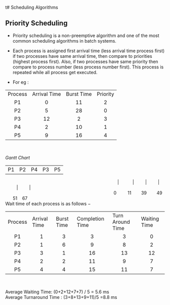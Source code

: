 t# Scheduling Algorithms 

## Priority Scheduling


- Priority scheduling is a non-preemptive algorithm and one of the most common scheduling algorithms in batch systems.
- Each process is assigned first arrival time (less arrival time process first) if two processes have same arrival time, then compare to priorities (highest process first). Also, if two processes have same priority then compare to process number (less process number first). This process is repeated while all process get executed.

- For eg : 
<table align="center">
   <tr>
      <td>Process</td>
      <td>Arrival Time </td>
      <td>Burst Time</td>
      <td align="center">Priority</td>
    </tr>
    <tr>
    <td align="center">P1</td>
    <td align="center">0</td>
    <td align="center">11</td>
    <td align="center">2</td>
    </tr>
      <tr>
    <td align="center">P2</td>
    <td align="center">5</td>
    <td align="center">28</td>
    <td align="center">0</td>
    </tr>
      <tr>
    <td align="center">P3</td>
    <td align="center">12</td>
    <td align="center">2</td>
    <td align="center">3</td>
    </tr>
      <tr>
    <td align="center">P4</td>
    <td align="center">2</td>
    <td align="center">10</td>
    <td align="center">1</td>
    </tr>
      <tr>
    <td align="center">P5</td>
    <td align="center">9</td>
    <td align="center">16</td>
    <td align="center">4</td>
    </tr>

</table>
<br>

*Gantt Chart*

<table align="center">
 <tr>
 <td>     P1    </td>
 <td>     P2   </td>
 <td>     P4    </td>
 <td>     P3    </td>
 <td>     P5    </td>
</table>  

&nbsp;&nbsp;&nbsp;&nbsp;&nbsp;&nbsp;&nbsp;&nbsp;&nbsp;&nbsp;&nbsp;&nbsp;&nbsp;&nbsp;&nbsp;&nbsp;&nbsp;&nbsp;&nbsp;&nbsp;&nbsp;&nbsp;&nbsp;&nbsp;&nbsp;&nbsp;&nbsp;&nbsp;&nbsp;&nbsp;&nbsp;&nbsp;&nbsp;&nbsp;&nbsp;&nbsp;&nbsp;&nbsp;&nbsp;&nbsp;&nbsp;&nbsp;&nbsp;&nbsp;&nbsp;&nbsp;&nbsp;&nbsp;&nbsp;&nbsp;&nbsp;&nbsp;&nbsp;&nbsp;&nbsp;&nbsp;&nbsp;&nbsp;&nbsp;&nbsp;&nbsp;&nbsp;&nbsp;&nbsp;&nbsp;&nbsp;&nbsp;&nbsp;&nbsp;&nbsp;&nbsp;&nbsp;&nbsp;&nbsp;&nbsp;&nbsp;&nbsp;&nbsp;&nbsp;&nbsp;&nbsp;&nbsp;&nbsp;&nbsp;&nbsp;&nbsp;&nbsp;&nbsp;&nbsp;&nbsp;|&nbsp;&nbsp;&nbsp;&nbsp;&nbsp;&nbsp;&nbsp;&nbsp;&nbsp;&nbsp;&nbsp;|&nbsp;&nbsp;&nbsp;&nbsp;&nbsp;&nbsp;&nbsp;&nbsp;&nbsp;|&nbsp;&nbsp;&nbsp;&nbsp;&nbsp;&nbsp;&nbsp;&nbsp;&nbsp;|&nbsp;&nbsp;&nbsp;&nbsp;&nbsp;&nbsp;&nbsp;&nbsp;&nbsp;|&nbsp;&nbsp;&nbsp;&nbsp;&nbsp;&nbsp;&nbsp;&nbsp;&nbsp;|
<br>
&nbsp;&nbsp;&nbsp;&nbsp;&nbsp;&nbsp;&nbsp;&nbsp;&nbsp;&nbsp;&nbsp;&nbsp;&nbsp;&nbsp;&nbsp;&nbsp;&nbsp;&nbsp;&nbsp;&nbsp;&nbsp;&nbsp;&nbsp;&nbsp;&nbsp;&nbsp;&nbsp;&nbsp;&nbsp;&nbsp;&nbsp;&nbsp;&nbsp;&nbsp;&nbsp;&nbsp;&nbsp;&nbsp;&nbsp;&nbsp;&nbsp;&nbsp;&nbsp;&nbsp;&nbsp;&nbsp;&nbsp;&nbsp;&nbsp;&nbsp;&nbsp;&nbsp;&nbsp;&nbsp;&nbsp;&nbsp;&nbsp;&nbsp;&nbsp;&nbsp;&nbsp;&nbsp;&nbsp;&nbsp;&nbsp;&nbsp;&nbsp;&nbsp;&nbsp;&nbsp;&nbsp;&nbsp;&nbsp;&nbsp;&nbsp;&nbsp;&nbsp;&nbsp;&nbsp;&nbsp;&nbsp;&nbsp;&nbsp;&nbsp;&nbsp;&nbsp;&nbsp;0&nbsp;&nbsp;&nbsp;&nbsp;&nbsp;&nbsp;&nbsp;&nbsp;&nbsp;11&nbsp;&nbsp;&nbsp;&nbsp;&nbsp;&nbsp;&nbsp;&nbsp;39&nbsp;&nbsp;&nbsp;&nbsp;&nbsp;&nbsp;&nbsp;&nbsp;49&nbsp;&nbsp;&nbsp;&nbsp;&nbsp;&nbsp;&nbsp;51&nbsp;&nbsp;&nbsp;&nbsp;67
<br>
Wait time of each process is as follows −
<br>
<table align="center">
 <tr>
 <td>Process</td>
 <td>Arrival Time</td>
 <td>Burst Time</td>
 <td>Completion Time</td>
 <td>Turn Around Time</td>
 <td>Waiting Time</td>
 </tr>
 <tr align="center">
 <td>P1</td>
 <td>1</td>
 <td>3</td>
 <td>3</td>
 <td>3</td>
 <td>0</td>
 </tr>
 <tr align="center">
 <td>P2</td>
 <td>1</td>
 <td>6</td>
 <td>9</td>
 <td>8</td>
 <td>2</td>

 </tr>
 <tr align="center">
 <td>P3</td>
 <td>3</td>
 <td>1</td>
 <td>16</td>
 <td>13</td>
 <td>12</td>
 </tr>
 <tr align="center">
 <td>P4</td>
 <td>2</td>
 <td>2</td>
 <td>11</td>
 <td>9</td>
 <td>7</td>
 </tr>
 <tr align="center">
 <td>P5</td>
 <td>4</td>
 <td>4</td>
 <td>15</td>
 <td>11</td>
 <td>7</td>
 </tr>

</table>  

<br>

Average Waiting Time: (0+2+12+7+7) / 5 = 5.6 ms <br>
Average Turnaround Time : (3+8+13+9+11)/5
=8.8 ms

